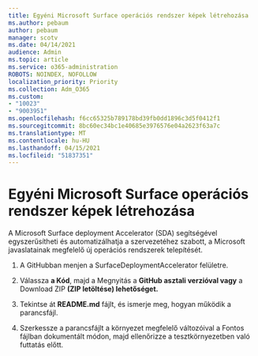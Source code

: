 ```yaml
---
title: Egyéni Microsoft Surface operációs rendszer képek létrehozása
ms.author: pebaum
author: pebaum
manager: scotv
ms.date: 04/14/2021
audience: Admin
ms.topic: article
ms.service: o365-administration
ROBOTS: NOINDEX, NOFOLLOW
localization_priority: Priority
ms.collection: Adm_O365
ms.custom:
- "10023"
- "9003951"
ms.openlocfilehash: f6cc65325b789178bd39fb0dd1896c3d5f0412f1
ms.sourcegitcommit: 8bc60ec34bc1e40685e3976576e04a2623f63a7c
ms.translationtype: MT
ms.contentlocale: hu-HU
ms.lasthandoff: 04/15/2021
ms.locfileid: "51837351"
---
```

# <a name="create-custom-microsoft-surface-operating-system-images"></a>Egyéni Microsoft Surface operációs rendszer képek létrehozása

A Microsoft Surface deployment Accelerator (SDA) segítségével egyszerűsítheti és automatizálhatja a szervezetéhez szabott, a Microsoft javaslatainak megfelelő új operációs rendszerek telepítését.

1. A GitHubban menjen a SurfaceDeploymentAccelerator felületre.

1. Válassza **a Kód**, majd a Megnyitás a **GitHub asztali verzióval vagy** a Download ZIP **(ZIP letöltése) lehetőséget.**

1. Tekintse át **README.md** fájlt, és ismerje meg, hogyan működik a parancsfájl.

1. Szerkessze a parancsfájlt a környezet megfelelő változóival a Fontos fájlban dokumentált módon, majd ellenőrizze a tesztkörnyezetben való futtatás előtt.

